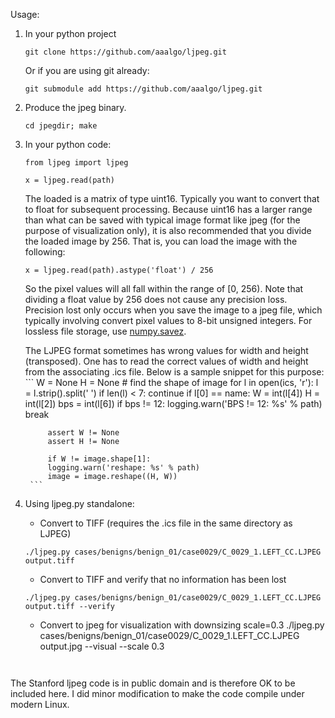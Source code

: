 Usage:

1. In your python project
	```
	git clone https://github.com/aaalgo/ljpeg.git

	```
	Or if you are using git already:
	```
	git submodule add https://github.com/aaalgo/ljpeg.git

	```
2. Produce the jpeg binary.
	```
	cd jpegdir; make

	```
3. In your python code:
	```
	from ljpeg import ljpeg

	x = ljpeg.read(path)
	```

	The loaded is a matrix of type uint16.  Typically you want to convert that
	to float for subsequent processing.  Because uint16 has a larger range than
	what can be saved with typical image format like jpeg (for the purpose of
	visualization only), it is also recommended that you divide the loaded image
	by 256.  That is, you can load the image with the following:
	```
	x = ljpeg.read(path).astype('float') / 256
	```
	So the pixel values will all fall within the range of [0, 256).
	Note that dividing a float value by 256 does not cause any precision loss.
	Precision lost only occurs when you save the image to a jpeg file, which typically
	involving convert pixel values to 8-bit unsigned integers.  For lossless
	file storage, use [numpy.savez](http://docs.scipy.org/doc/numpy-1.10.0/reference/generated/numpy.savez.html).
	
	The LJPEG format sometimes has wrong values for width and height (transposed).
	One has to read the correct values of width and height from the associating .ics file.
	Below is a sample snippet for this purpose:
		```
		    W = None
		    H = None
		    # find the shape of image
		    for l in open(ics, 'r'):
			l = l.strip().split(' ')
			if len(l) < 7:
			    continue
			if l[0] == name:
			    W = int(l[4])
			    H = int(l[2])
			    bps = int(l[6])
			    if bps != 12:
				logging.warn('BPS != 12: %s' % path)
			    break

		    assert W != None
		    assert H != None

		    if W != image.shape[1]:
			logging.warn('reshape: %s' % path)
			image = image.reshape((H, W))
		```

4. Using ljpeg.py standalone:
	- Convert to TIFF (requires the .ics file in the same directory as LJPEG)
	```
	./ljpeg.py cases/benigns/benign_01/case0029/C_0029_1.LEFT_CC.LJPEG output.tiff
	```
	- Convert to TIFF and verify that no information has been lost
	```
	./ljpeg.py cases/benigns/benign_01/case0029/C_0029_1.LEFT_CC.LJPEG output.tiff --verify
	```
	- Convert to jpeg for visualization with downsizing scale=0.3
	./ljpeg.py cases/benigns/benign_01/case0029/C_0029_1.LEFT_CC.LJPEG output.jpg --visual --scale 0.3
	```


The Stanford ljpeg code is in public domain and is therefore OK to be
included here.  I did minor modification to make the code compile under
modern Linux.
